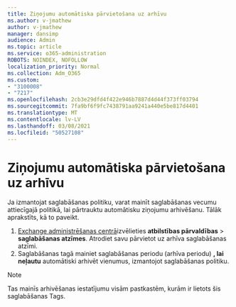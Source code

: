 ```yaml
---
title: Ziņojumu automātiska pārvietošana uz arhīvu
ms.author: v-jmathew
author: v-jmathew
manager: dansimp
audience: Admin
ms.topic: article
ms.service: o365-administration
ROBOTS: NOINDEX, NOFOLLOW
localization_priority: Normal
ms.collection: Adm_O365
ms.custom:
- "3100008"
- "7217"
ms.openlocfilehash: 2cb3e29dfd4f422e946b7887d4d44f373ff03794
ms.sourcegitcommit: 7fa9bf6f9fc7438791aa9241a440e5be817d4401
ms.translationtype: MT
ms.contentlocale: lv-LV
ms.lasthandoff: 03/08/2021
ms.locfileid: "50527108"
---
```

# <a name="stop-messages-from-moving-to-the-archive-automatically"></a>Ziņojumu automātiska pārvietošana uz arhīvu

Ja izmantojat saglabāšanas politiku, varat mainīt saglabāšanas vecumu attiecīgajā politikā, lai pārtrauktu automātisku ziņojumu arhivēšanu. Tālāk aprakstīts, kā to paveikt.

1. [Exchange administrēšanas centrā](https://go.microsoft.com/fwlink/?linkid=2059104)izvēlieties **atbilstības pārvaldības**  >  **saglabāšanas atzīmes**. Atrodiet savu pārvietot uz arhīva saglabāšanas atzīmi.
2. Saglabāšanas tagā mainiet saglabāšanas periodu (arhīva periodu) **, lai neļautu** automātiski arhivēt vienumus, izmantojot saglabāšanas politiku.

> [!NOTE]
> Tas mainīs arhivēšanas iestatījumu visām pastkastēm, kurām ir lietots šis saglabāšanas Tags.
